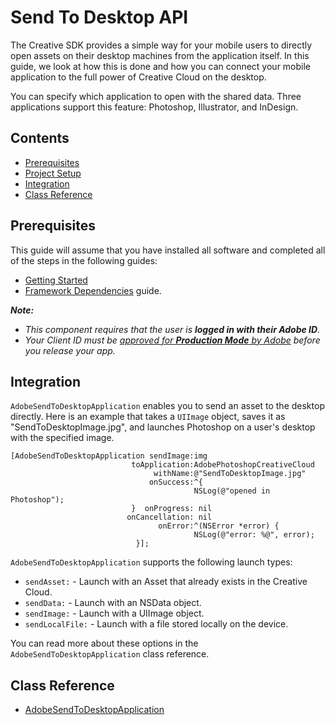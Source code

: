 # Send To Desktop API

The Creative SDK provides a simple way for your mobile users to directly open assets on their desktop machines from the application itself. In this guide, we look at how this is done and how you can connect your mobile application to the full power of Creative Cloud on the desktop.

You can specify which application to open with the shared data. Three applications support this feature: Photoshop, Illustrator, and InDesign.

## Contents

- [Prerequisites](#prerequisites)
- [Project Setup](#setup)
- [Integration](#integration)
- [Class Reference](#reference)

<a name="prerequisites"></a>

## Prerequisites

This guide will assume that you have installed all software and completed all of the steps in the following guides:

*   [Getting Started](https://creativesdk.adobe.com/docs/ios/#/articles/gettingstarted/index.html)
*   [Framework Dependencies](https://creativesdk.adobe.com/docs/ios/#/articles/dependencies/index.html) guide.

_**Note:**_

*   _This component requires that the user is **logged in with their Adobe ID**._
*   _Your Client ID must be [approved for **Production Mode** by Adobe](https://creativesdk.zendesk.com/hc/en-us/articles/204601215-How-to-complete-the-Production-Client-ID-Request) before you release your app._

<a name="integration"></a>
## Integration

`AdobeSendToDesktopApplication` enables you to send an asset to the desktop directly. Here is an example that takes a `UIImage` object, saves it as "SendToDesktopImage.jpg", and launches Photoshop on a user's desktop with the specified image.

    [AdobeSendToDesktopApplication sendImage:img 
                               toApplication:AdobePhotoshopCreativeCloud
                                    withName:@"SendToDesktopImage.jpg" 
                                   onSuccess:^{
                                             NSLog(@"opened in Photoshop");
                               }  onProgress: nil
                              onCancellation: nil
                                     onError:^(NSError *error) {
                                             NSLog(@"error: %@", error);
                                }];

`AdobeSendToDesktopApplication` supports the following launch types:

+ `sendAsset:` - Launch with an Asset that already exists in the Creative Cloud.
+ `sendData:` - Launch with an NSData object.
+ `sendImage:` - Launch with a UIImage object.
+ `sendLocalFile:` - Launch with a file stored locally on the device.

You can read more about these options in the `AdobeSendToDesktopApplication` class reference.

<a name="reference"></a>
## Class Reference

+ [AdobeSendToDesktopApplication](/Classes/AdobeSendToDesktopApplication.html)

